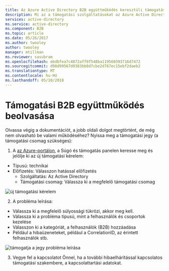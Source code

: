 ```yaml
---
title: Az Azure Active Directory B2B együttműködés keresztüli támogatás |} Microsoft Docs
description: Mi az a támogatási szolgáltatásokat az Azure Active Directory B2B együttműködés?
services: active-directory
ms.service: active-directory
ms.component: B2B
ms.topic: article
ms.date: 05/26/2017
ms.author: twooley
author: twooley
manager: mtillman
ms.reviewer: sasubram
ms.openlocfilehash: ebdbfea7c4872aff0f548ba119560393716d7472
ms.sourcegitcommit: d98d99567d0383bb8d7cbe2d767ec15ebf2daeb2
ms.translationtype: MT
ms.contentlocale: hu-HU
ms.lasthandoff: 05/10/2018
---
```

# <a name="getting-support-for-b2b-collaboration"></a>Támogatási B2B együttműködés beolvasása

Olvassa végig a dokumentációt, a jobb oldali dolgot megtörtént, de még nem olvasható be valami működéséhez? Nyissa meg a támogatási jegy (a támogatási csomag szükséges):

1. A [az Azure-portálon](https://portal.azure.com), a Súgó és támogatás panelen keresse meg és jelölje ki az új támogatási kérelem:
  - Típusú: technikai
  - Előfizetés: Válasszon hatással előfizetés
    - Szolgáltatás: Az Active Directory
    - Támogatási csomag: Válassza ki a megfelelő támogatási csomag

  ![új támogatási kérelem](media/active-directory-b2b-support/new-support-request.png)

2. A probléma leírása:
  - Válassza ki a megfelelő súlyossági tükrözi, akkor meg kell.
  - Válassza ki a probléma típusú, mint a felhasználók és csoportok kezelése
  - Válasszon ki a kategóriát, a felhasználók (B2B) hozzáadása
  - Például a hibaüzeneteket, például a CorrelationID, az érintett felhasználók stb.

  ![támogatja a jegy probléma leírása](media/active-directory-b2b-support/problem-description.png)

3. Vegye fel a kapcsolatot Önnel, ha a további hibaelhárítással kapcsolatos támogatási szakembere, a kapcsolattartási adatokat.
